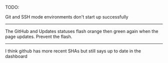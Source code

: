 TODO:

Git and SSH mode environments don't start up successfully

---

The GitHub and Updates statuses flash orange then green again when the page updates.  Prevent the flash.


---

I think github has more recent SHAs but still says up to date in the dashboard